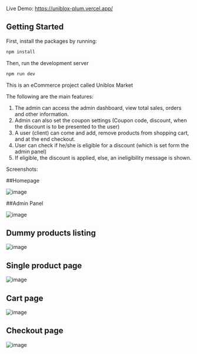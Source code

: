 Live Demo: https://uniblox-plum.vercel.app/

## Getting Started

First, install the packages by running:

```bash
npm install
```

Then, run the development server
```bash
npm run dev
```

This is an eCommerce project called Uniblox Market

The following are the main features:

1. The admin can access the admin dashboard, view total sales, orders and other information.
2. Admin can also set the coupon settings (Coupon code, discount, when the discount is to be presented to the user)
3. A user (client) can come and add, remove products from shopping cart, and at the end checkout.
4. User can check if he/she is eligible for a discount (which is set form the admin panel)
5. If eligible, the discount is applied, else, an ineligibility message is shown.

Screenshots:


##Homepage

![image](https://github.com/user-attachments/assets/fe8d1411-67c3-4919-84cf-025e6cac9154)

##Admin Panel

![image](https://github.com/user-attachments/assets/cea72377-511f-4bc1-bd5b-82df65c5dde4)

## Dummy products listing

![image](https://github.com/user-attachments/assets/9b319eb3-e711-4939-ad94-fba8c8b1813d)

## Single product page

![image](https://github.com/user-attachments/assets/e20c9d9a-461e-452a-867f-6e07b28747db)


## Cart page

![image](https://github.com/user-attachments/assets/4255ecc3-d418-4a2b-a0c6-7fdb57f86576)

## Checkout page

![image](https://github.com/user-attachments/assets/b58fbd39-6a3e-42cd-96f4-b97f008f0c4a)


